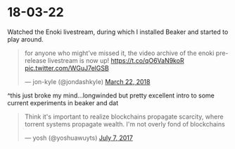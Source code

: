 # 18-03-22

Watched the Enoki livestream, during which I installed Beaker and started to play around.

<blockquote class="twitter-tweet" data-lang="en"><p lang="en" dir="ltr">for anyone who might’ve missed it, the video archive of the enoki pre-release livestream is now up! <a href="https://t.co/qO6VaN9koR">https://t.co/qO6VaN9koR</a> <a href="https://t.co/WGuJ7elGSB">pic.twitter.com/WGuJ7elGSB</a></p>&mdash; jon-kyle (@jondashkyle) <a href="https://twitter.com/jondashkyle/status/976900573051076608?ref_src=twsrc%5Etfw">March 22, 2018</a></blockquote>
<script async src="https://platform.twitter.com/widgets.js" charset="utf-8"></script>

^this just broke my mind...longwinded but pretty excellent intro to some current experiments in beaker and dat

<blockquote class="twitter-tweet" data-lang="en"><p lang="en" dir="ltr">Think it&#39;s important to realize blockchains propagate scarcity, where torrent systems propagate wealth. I&#39;m not overly fond of blockchains</p>&mdash; yosh (@yoshuawuyts) <a href="https://twitter.com/yoshuawuyts/status/883284383301603328?ref_src=twsrc%5Etfw">July 7, 2017</a></blockquote>
<script async src="https://platform.twitter.com/widgets.js" charset="utf-8"></script>

